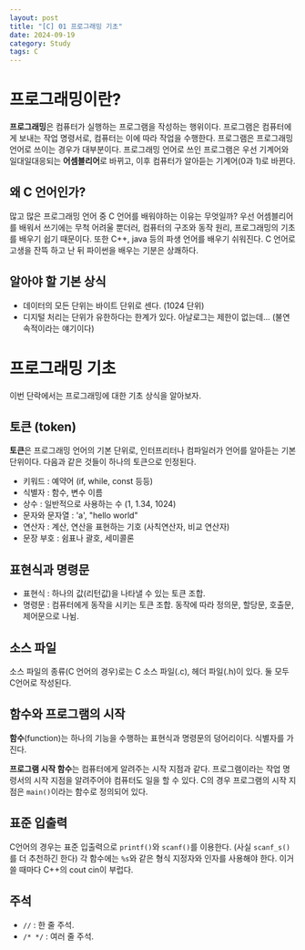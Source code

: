 ```yaml
---
layout: post
title: "[C] 01 프로그래밍 기초"
date: 2024-09-19
category: Study
tags: C
---
```

# 프로그래밍이란?

**프로그래밍**은 컴퓨터가 실행하는 프로그램을 작성하는 행위이다. 프로그램은 컴퓨터에게 보내는 작업 명령서로, 컴퓨터는 이에 따라 작업을 수행한다. 프로그램은 프로그래밍 언어로 쓰이는 경우가 대부분이다.
프로그래밍 언어로 쓰인 프로그램은 우선 기계어와 일대일대응되는 **어셈블리어**로 바뀌고, 이후 컴퓨터가 알아듣는 기계어(0과 1)로 바뀐다.

## 왜 C 언어인가?

많고 많은 프로그래밍 언어 중 C 언어를 배워야하는 이유는 무엇일까? 우선 어셈블리어를 배워서 쓰기에는 무척 어려울 뿐더러, 컴퓨터의 구조와 동작 원리, 프로그래밍의 기초를 배우기 쉽기 때문이다. 또한 C++, java 등의 파생 언어를 배우기 쉬워진다. C 언어로 고생을 잔뜩 하고 난 뒤 파이썬을 배우는 기분은 상쾌하다.

## 알아야 할 기본 상식

- 데이터의 모든 단위는 바이트 단위로 센다. (1024 단위)
- 디지털 처리는 단위가 유한하다는 한계가 있다. 아날로그는 제한이 없는데... (불연속적이라는 얘기이다)

# 프로그래밍 기초

이번 단락에서는 프로그래밍에 대한 기초 상식을 알아보자.

## 토큰 (token)

**토큰**은 프로그래밍 언어의 기본 단위로, 인터프리터나 컴파일러가 언어를 알아듣는 기본 단위이다. 다음과 같은 것들이 하나의 토큰으로 인정된다.

- 키워드 : 예약어 (if, while, const 등등)
- 식별자 : 함수, 변수 이름
- 상수 : 일반적으로 사용하는 수 (1, 1.34, 1024)
- 문자와 문자열 : 'a', "hello world"
- 연산자 : 계산, 연산을 표현하는 기호 (사칙연산자, 비교 연산자)
- 문장 부호 : 쉼표나 괄호, 세미콜론

## 표현식과 명령문

- 표현식 : 하나의 값(리턴값)을 나타낼 수 있는 토큰 조합.
- 명령문 : 컴퓨터에게 동작을 시키는 토큰 조합. 동작에 따라 정의문, 할당문, 호출문, 제어문으로 나뉨.

## 소스 파일

소스 파일의 종류(C 언어의 경우)로는 C 소스 파일(.c), 헤더 파일(.h)이 있다. 둘 모두 C언어로 작성된다.

## 함수와 프로그램의 시작

**함수**(function)는 하나의 기능을 수행하는 표현식과 명령문의 덩어리이다. 식별자를 가진다.

**프로그램 시작 함수**는 컴퓨터에게 알려주는 시작 지점과 같다. 프로그램이라는 작업 명령서의 시작 지점을 알려주어야 컴퓨터도 일을 할 수 있다. C의 경우 프로그램의 시작 지점은 `main()`이라는 함수로 정의되어 있다.

## 표준 입출력

C언어의 경우는 표준 입출력으로 `printf()`와 `scanf()`를 이용한다. (사실 `scanf_s()`를 더 추천하긴 한다) 각 함수에는 `%s`와 같은 형식 지정자와 인자를 사용해야 한다. 이거 쓸 때마다 C++의 cout cin이 부럽다.

## 주석

- `//` : 한 줄 주석.
- `/* */` : 여러 줄 주석.
